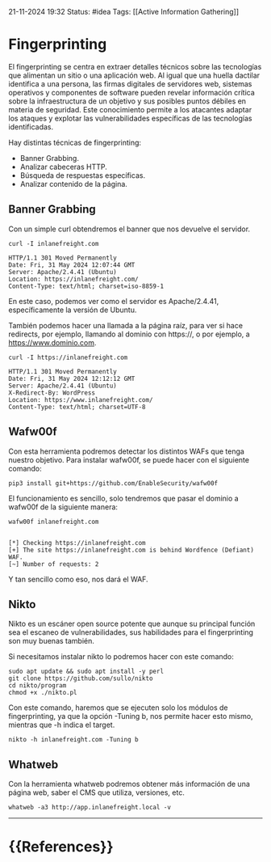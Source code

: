 21-11-2024 19:32
Status: #idea
Tags: [[Active Information Gathering]]

# Fingerprinting

El fingerprinting se centra en extraer detalles técnicos sobre las tecnologías que alimentan un sitio o una aplicación web. Al igual que una huella dactilar identifica a una persona, las firmas digitales de servidores web, sistemas operativos y componentes de software pueden revelar información crítica sobre la infraestructura de un objetivo y sus posibles puntos débiles en materia de seguridad. Este conocimiento permite a los atacantes adaptar los ataques y explotar las vulnerabilidades específicas de las tecnologías identificadas.

Hay distintas técnicas de fingerprinting:
- Banner Grabbing.
- Analizar cabeceras HTTP.
- Búsqueda de respuestas específicas.
- Analizar contenido de la página.

## Banner Grabbing

Con un simple curl obtendremos el banner que nos devuelve el servidor.

```shell-session
curl -I inlanefreight.com

HTTP/1.1 301 Moved Permanently
Date: Fri, 31 May 2024 12:07:44 GMT
Server: Apache/2.4.41 (Ubuntu)
Location: https://inlanefreight.com/
Content-Type: text/html; charset=iso-8859-1
```

En este caso, podemos ver como el servidor es Apache/2.4.41, específicamente la versión de Ubuntu. 

También podemos hacer una llamada a la página raíz, para ver si hace redirects, por ejemplo, 
llamando al dominio con https://, o por ejemplo, a https://www.dominio.com.

```shell-session
curl -I https://inlanefreight.com

HTTP/1.1 301 Moved Permanently
Date: Fri, 31 May 2024 12:12:12 GMT
Server: Apache/2.4.41 (Ubuntu)
X-Redirect-By: WordPress
Location: https://www.inlanefreight.com/
Content-Type: text/html; charset=UTF-8
```
## Wafw00f

Con esta herramienta podremos detectar los distintos WAFs que tenga nuestro objetivo. Para instalar wafw00f, se puede hacer con el siguiente comando:

```shell-session
pip3 install git+https://github.com/EnableSecurity/wafw00f
```

El funcionamiento es sencillo, solo tendremos que pasar el dominio a wafw00f de la siguiente manera:

```shell-session
wafw00f inlanefreight.com


[*] Checking https://inlanefreight.com
[+] The site https://inlanefreight.com is behind Wordfence (Defiant) WAF.
[~] Number of requests: 2
```

Y tan sencillo como eso, nos dará el WAF.

## Nikto

Nikto es un escáner open source potente que aunque su principal función sea el escaneo de vulnerabilidades, sus habilidades para el fingerprinting son muy buenas también.

Si necesitamos instalar nikto lo podremos hacer con este comando:

```shell-session
sudo apt update && sudo apt install -y perl
git clone https://github.com/sullo/nikto
cd nikto/program
chmod +x ./nikto.pl
```

Con este comando, haremos que se ejecuten solo los módulos de fingerprinting, ya que la opción -Tuning b, nos permite hacer esto mismo, mientras que -h indica el target.

```shell-session
nikto -h inlanefreight.com -Tuning b
```

## Whatweb

Con la herramienta whatweb podremos obtener más información de una página web, saber el CMS que utiliza, versiones, etc.

```shell-session
whatweb -a3 http://app.inlanefreight.local -v
```



---
# {{References}}
